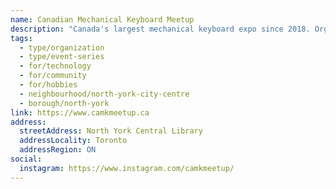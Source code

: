 ```yaml
---
name: Canadian Mechanical Keyboard Meetup
description: "Canada's largest mechanical keyboard expo since 2018. Organized by ApexKeyboards, the meetup brings together mechanical keyboard enthusiasts to try out different keyboards, builds and meet fellow community members. Events have been held annually in Toronto with 100+ attendees."
tags:
  - type/organization
  - type/event-series
  - for/technology
  - for/community
  - for/hobbies
  - neighbourhood/north-york-city-centre
  - borough/north-york
link: https://www.camkmeetup.ca
address:
  streetAddress: North York Central Library
  addressLocality: Toronto
  addressRegion: ON
social:
  instagram: https://www.instagram.com/camkmeetup/
---
```

